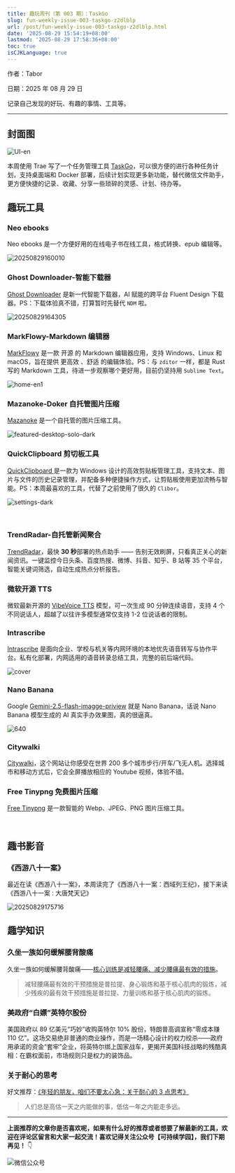 ```yaml
---
title: 趣玩周刊（第 003 期）：TaskGo
slug: fun-weekly-issue-003-taskgo-z2dlblp
url: /post/fun-weekly-issue-003-taskgo-z2dlblp.html
date: '2025-08-29 15:54:19+08:00'
lastmod: '2025-08-29 17:58:36+08:00'
toc: true
isCJKLanguage: true
---
```






作者：Tabor

日期：2025 年 08 月 29 日

记录自己发现的好玩、有趣的事情、工具等。

---

## 封面图

![UI-en](https://img.sdgarden.top/blog/2025/08/UI-en-20250829155534-5dptoi2.png)

本周使用 Trae 写了一个任务管理工具 [TaskGo](https://github.com/tabortao/TaskGo)，可以很方便的进行各种任务计划，支持桌面端和 Docker 部署，后续计划实现更多新功能，替代微信文件助手，更方便快捷的记录、收藏、分享一些琐碎的灵感、计划、待办等。

## 趣玩工具

### Neo ebooks

Neo ebooks 是一个方便好用的在线电子书在线工具，格式转换、epub 编辑等。

![20250829160010](https://img.sdgarden.top/blog/2025/08/20250829160010-20250829160032-ennpcwb.webp)

### Ghost Downloader-智能下载器

[Ghost Downloader](https://github.com/XiaoYouChR/Ghost-Downloader-3) 是新一代智能下载器，AI 赋能的跨平台 Fluent Design 下载器。PS：下载体验真不错，打算暂时先替代 `NDM` ​啦。

![20250829164305](https://img.sdgarden.top/blog/2025/08/20250829164305-20250829164338-njl96md.webp)

### MarkFlowy-Markdown 编辑器

[MarkFlowy](https://github.com/drl990114/MarkFlowy) 是一款 开源 的 Markdown 编辑器应用，支持 Windows、Linux 和 macOS，旨在提供 更高效 、舒适 的编辑体验。PS：与 `zditor` ​一样，都是 Rust 写的 Markdown 工具，待进一步观察哪个更好用，目前仍坚持用 `Sublime Text`。

![home-en1](https://img.sdgarden.top/blog/2025/08/home-en1-20250829165259-hr2b6ob.png)

### Mazanoke-Doker 自托管图片压缩

[Mazanoke](https://github.com/civilblur/mazanoke) 是一个自托管的图片压缩工具。

![featured-desktop-solo-dark](https://img.sdgarden.top/blog/2025/08/featured-desktop-solo-dark-20250829171921-zuwydzx.jpg)

### QuickClipboard 剪切板工具

[QuickClipboard ](https://github.com/mosheng1/QuickClipboard)是一款为 Windows 设计的高效剪贴板管理工具，支持文本、图片与文件的历史记录管理，并配备多种便捷操作方式，让剪贴板使用更加流畅与智能。PS：本周最喜欢的工具，代替了之前使用了很久的 `Clibor`。

![settings-dark](https://img.sdgarden.top/blog/2025/08/settings-dark-20250829172156-4galdi9.png)

‍

### TrendRadar-自托管新闻聚合

[TrendRadar](https://github.com/sansan0/TrendRadar)，最快 **30 秒**部署的热点助手 —— 告别无效刷屏，只看真正关心的新闻资讯。一键监控今日头条、百度热搜、微博、抖音、知乎、B 站等 35 个平台，智能关键词筛选，自动生成热点分析报告。

### 微软开源 TTS

微软最新开源的 [VibeVoice TTS](https://github.com/microsoft/VibeVoice) 模型，可一次生成 90 分钟连续语音，支持 4 个不同说话人，超越了以往许多模型通常仅支持 1-2 位说话者的限制。

### Intrascribe

[Intrascribe](https://github.com/weynechen/intrascribe) 是面向企业、学校与机关等内网环境的本地优先语音转写与协作平台。私有化部署，内网适用的语音转录总结工具，完整的前后端代码。

![cover](https://img.sdgarden.top/blog/2025/08/cover-20250829173230-il571g2.png)

### Nano Banana

Google [Gemini-2.5-flash-imagge-priview](https://aistudio.google.com/prompts/new_image) 就是 Nano Banana，话说 Nano Banana 模型生成的 AI 真实手办效果图，真的很逼真。

![640](https://img.sdgarden.top/blog/2025/08/640-20250829174543-8uqf0ig.webp)

### Citywalki

[Citywalki](https://www.citywalki.com/dubai?type=walk)，这个网站让你感受在世界 200 多个城市步行/开车/飞无人机。选择城市和移动方式后，它会全屏播放相应的 Youtube 视频，体验不错。

### Free Tinypng 免费图片压缩

[Free Tinypng](https://free.tinypng.site/) 是一款智能的 Webp、JPEG、PNG 图片压缩工具。

‍

## 趣书影音

### 《西游八十一案》

最近在读《西游八十一案》，本周读完了《西游八十一案：西域列王纪》，接下来读《西游八十一案 : 大唐梵天记》

![20250829175716](https://img.sdgarden.top/blog/2025/08/20250829175716-20250829175718-ufo1uei.jpg)

## 趣学知识

### 久坐一族如何缓解腰背酸痛

久坐一族如何缓解腰背酸痛——[核心训练是减轻腰痛、减少腰痛最有效的措施](https://sspai.com/post/102102)。

> 减轻腰痛最有效的干预措施是普拉提、身心锻炼和基于核心肌肉的锻炼，减少残疾的最有效干预措施是普拉提、力量训练和基于核心肌肉的锻炼。

### 美政府“白嫖”英特尔股份

美国政府以 89 亿美元“巧妙”收购英特尔 10% 股份，特朗普高调宣称“零成本赚 110 亿”。这场交易绝非普通的商业操作，而是一场精心设计的权力绞杀——政府用承诺的资金“套牢”企业，将英特尔绑上国家战车，更揭开美国科技战略的残酷真相：在霸权面前，市场规则只是权力的装饰品。

### 关于耐心的思考

好文推荐：[《年轻的朋友，咱们不要太心急：关于耐心的 3 点思考》](https://sspai.com/post/101302)

> 人们总是高估一天之内能做的事，低估一年之内能走多远。

---

**上面推荐的文章你是否喜欢呢，如果有什么好的推荐或者想要了解最新的工具，欢迎在评论区留言和大家一起交流！喜欢记得关注公众号【可持续学园】，我们下期再见！**    👇

![微信公众号](https://img.sdgarden.top/blog/2025/08/%E5%BE%AE%E4%BF%A1%E5%85%AC%E4%BC%97%E5%8F%B7-20250813124220-913xdfk.webp)
